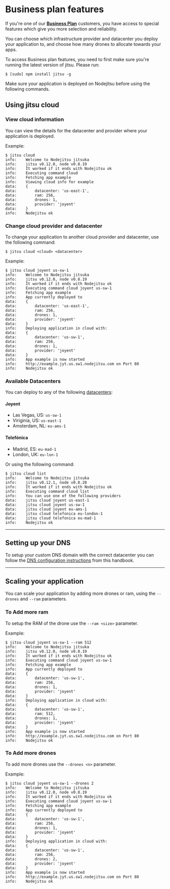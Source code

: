 # Business plan features

If you're one of our **[Business Plan](http://nodejitsu.com/paas/pricing)**
customers, you have access to special features which give you more selection and
reliability.

You can choose which infrastructure provider and datacenter you deploy your
application to, and choose how many drones to allocate towards your apps.

To access Business plan features, you need to first make sure you're running the
latest version of jitsu. Please run:

```
$ [sudo] npm install jitsu -g
```

Make sure your application is deployed on Nodejitsu before using the following
commands.

## Using jitsu cloud

### View cloud information

You can view the details for the datacenter and provider where your application
is deployed.

Example:

```
$ jitsu cloud
info:    Welcome to Nodejitsu jitsuka
info:    jitsu v0.12.0, node v0.8.19
info:    It worked if it ends with Nodejitsu ok
info:    Executing command cloud
info:    Fetching app example
info:    Viewing cloud info for example
data:    {
data:        datacenter: 'us-east-1',
data:        ram: 256,
data:        drones: 1,
data:        provider: 'joyent'
data:    }
info:    Nodejitsu ok
```

### Change cloud provider and datacenter

To change your application to another cloud provider and datacenter, use the
following command:

```
$ jitsu cloud <cloud> <datacenter>
```

Example:

```
$ jitsu cloud joyent us-sw-1
info:    Welcome to Nodejitsu jitsuka
info:    jitsu v0.12.0, node v0.8.19
info:    It worked if it ends with Nodejitsu ok
info:    Executing command cloud joyent us-sw-1
info:    Fetching app example
info:    App currently deployed to
data:    {
data:        datacenter: 'us-east-1',
data:        ram: 256,
data:        drones: 1,
data:        provider: 'joyent'
data:    }
info:    Deploying application in cloud with:
data:    {
data:        datacenter: 'us-sw-1',
data:        ram: 256,
data:        drones: 1,
data:        provider: 'joyent'
data:    }
info:    App example is now started
info:    http://example.jyt.us.sw1.nodejitsu.com on Port 80
info:    Nodejitsu ok
```

### Available Datacenters

You can deploy to any of the following
[datacenters](http://nodejitsu.com/paas/datacenters):

#### Joyent

* Las Vegas, US: `us-sw-1`
* Viriginia, US: `us-east-1`
* Amsterdam, NL: `eu-ams-1`

#### Telefónica

* Madrid, ES: `eu-mad-1`
* London, UK: `eu-lon-1`

Or using the following command:

```
$ jitsu cloud list
info:    Welcome to Nodejitsu jitsuka
info:    jitsu v0.12.1, node v0.8.20
info:    It worked if it ends with Nodejitsu ok
info:    Executing command cloud list
info:    You can use one of the following providers
data:    jitsu cloud joyent us-east-1
data:    jitsu cloud joyent us-sw-1
data:    jitsu cloud joyent eu-ams-1
data:    jitsu cloud telefonica eu-london-1
data:    jitsu cloud telefonica eu-mad-1
info:    Nodejitsu ok
```

---

## Setting up your DNS

To setup your custom DNS domain with the correct datacenter you can follow the
[DNS configuration instructions](/docs/features/dns) from this handbook.

---

## Scaling your application

You can scale your application by adding more drones or ram, using the
`--drones` and `--ram` parameters.

### To Add more ram

To setup the RAM of the drone use the `--ram <size>` parameter.

Example:

```
$ jitsu cloud joyent us-sw-1 --ram 512
info:    Welcome to Nodejitsu jitsuka
info:    jitsu v0.12.0, node v0.8.19
info:    It worked if it ends with Nodejitsu ok
info:    Executing command cloud joyent us-sw-1
info:    Fetching app example
info:    App currently deployed to
data:    {
data:        datacenter: 'us-sw-1',
data:        ram: 256,
data:        drones: 1,
data:        provider: 'joyent'
data:    }
info:    Deploying application in cloud with:
data:    {
data:        datacenter: 'us-sw-1',
data:        ram: 512,
data:        drones: 1,
data:        provider: 'joyent'
data:    }
info:    App example is now started
info:    http://example.jyt.us.sw1.nodejitsu.com on Port 80
info:    Nodejitsu ok
```

### To Add more drones

To add more drones use the `--drones <n>` parameter.

Example:

```
$ jitsu cloud joyent us-sw-1 --drones 2
info:    Welcome to Nodejitsu jitsuka
info:    jitsu v0.12.0, node v0.8.19
info:    It worked if it ends with Nodejitsu ok
info:    Executing command cloud joyent us-sw-1
info:    Fetching app example
info:    App currently deployed to
data:    {
data:        datacenter: 'us-sw-1',
data:        ram: 256,
data:        drones: 1,
data:        provider: 'joyent'
data:    }
info:    Deploying application in cloud with:
data:    {
data:        datacenter: 'us-sw-1',
data:        ram: 256,
data:        drones: 2,
data:        provider: 'joyent'
data:    }
info:    App example is now started
info:    http://example.jyt.us.sw1.nodejitsu.com on Port 80
info:    Nodejitsu ok
```

[meta:title]: <> (Business Plan Features)
